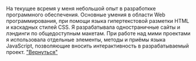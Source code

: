 На текущее всремя у меня небольшой опыт в разработкке программного обеспечения. Основные умения в области Web программирования, при помощи языка гипертекстовой разметки HTML и каскадных стилей CSS. Я разрабатывала одностраничные сайты и лэндинги по общедоступным макетам.  При работе над мими проектами я использовала отдельные элементы, методы и приёмы языка JavaScript, позволяющие вносить интерактивность в разрабатываемый проект.
["Вернуться"](/goals.md)
